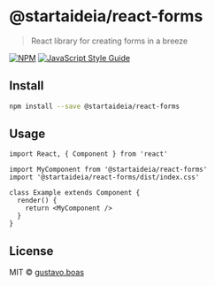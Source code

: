 # @startaideia/react-forms

> React library for creating forms in a breeze

[![NPM](https://img.shields.io/npm/v/@startaideia/react-forms.svg)](https://www.npmjs.com/package/@startaideia/react-forms) [![JavaScript Style Guide](https://img.shields.io/badge/code_style-standard-brightgreen.svg)](https://standardjs.com)

## Install

```bash
npm install --save @startaideia/react-forms
```

## Usage

```tsx
import React, { Component } from 'react'

import MyComponent from '@startaideia/react-forms'
import '@startaideia/react-forms/dist/index.css'

class Example extends Component {
  render() {
    return <MyComponent />
  }
}
```

## License

MIT © [gustavo.boas](https://github.com/gustavo.boas)

